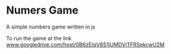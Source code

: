 # Numers Game
A simple numbers game written in js


To run the game at the link www.googledrive.com/host/0B6zEIqV8S1jUMDViTFRSekcwU2M
